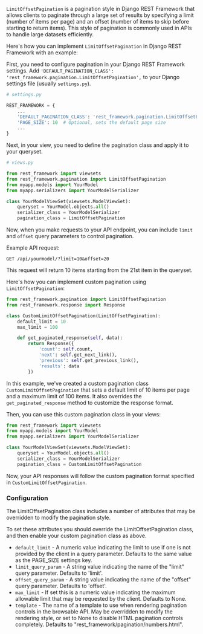 `LimitOffsetPagination` is a pagination style in Django REST Framework that allows clients to paginate through a large set of results by specifying a limit (number of items per page) and an offset (number of items to skip before starting to return items). This style of pagination is commonly used in APIs to handle large datasets efficiently.

Here's how you can implement `LimitOffsetPagination` in Django REST Framework with an example:

First, you need to configure pagination in your Django REST Framework settings. Add `'DEFAULT_PAGINATION_CLASS': 'rest_framework.pagination.LimitOffsetPagination',` to your Django settings file (usually `settings.py`).

```python
# settings.py

REST_FRAMEWORK = {
    ...
    'DEFAULT_PAGINATION_CLASS': 'rest_framework.pagination.LimitOffsetPagination',
    'PAGE_SIZE': 10  # Optional, sets the default page size
    ...
}
```

Next, in your view, you need to define the pagination class and apply it to your queryset.

```python
# views.py

from rest_framework import viewsets
from rest_framework.pagination import LimitOffsetPagination
from myapp.models import YourModel
from myapp.serializers import YourModelSerializer

class YourModelViewSet(viewsets.ModelViewSet):
    queryset = YourModel.objects.all()
    serializer_class = YourModelSerializer
    pagination_class = LimitOffsetPagination
```

Now, when you make requests to your API endpoint, you can include `limit` and `offset` query parameters to control pagination.

Example API request:

```
GET /api/yourmodel/?limit=10&offset=20
```

This request will return 10 items starting from the 21st item in the queryset.

Here's how you can implement custom pagination using `LimitOffsetPagination`:

```python
from rest_framework.pagination import LimitOffsetPagination
from rest_framework.response import Response

class CustomLimitOffsetPagination(LimitOffsetPagination):
    default_limit = 10
    max_limit = 100

    def get_paginated_response(self, data):
        return Response({
            'count': self.count,
            'next': self.get_next_link(),
            'previous': self.get_previous_link(),
            'results': data
        })
```

In this example, we've created a custom pagination class `CustomLimitOffsetPagination` that sets a default limit of 10 items per page and a maximum limit of 100 items. It also overrides the `get_paginated_response` method to customize the response format.

Then, you can use this custom pagination class in your views:

```python
from rest_framework import viewsets
from myapp.models import YourModel
from myapp.serializers import YourModelSerializer

class YourModelViewSet(viewsets.ModelViewSet):
    queryset = YourModel.objects.all()
    serializer_class = YourModelSerializer
    pagination_class = CustomLimitOffsetPagination
```

Now, your API responses will follow the custom pagination format specified in `CustomLimitOffsetPagination`.

### Configuration

The LimitOffsetPagination class includes a number of attributes that may be overridden to modify the pagination style.

To set these attributes you should override the LimitOffsetPagination class, and then enable your custom pagination class as above.

* `default_limit` - A numeric value indicating the limit to use if one is not provided by the client in a query parameter. Defaults to the same value as the PAGE_SIZE settings key.
* `limit_query_param` - A string value indicating the name of the "limit" query parameter. Defaults to 'limit'.
* `offset_query_param` - A string value indicating the name of the "offset" query parameter. Defaults to 'offset'.
* `max_limit` - If set this is a numeric value indicating the maximum allowable limit that may be requested by the client. Defaults to None.
* `template` - The name of a template to use when rendering pagination controls in the browsable API. May be overridden to modify the rendering style, or set to None to disable HTML pagination controls completely. Defaults to "rest_framework/pagination/numbers.html".